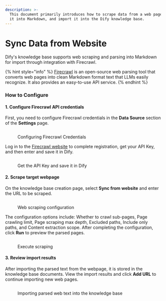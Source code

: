 ```yaml
---
description: >-
  This document primarily introduces how to scrape data from a web page, parse
  it into Markdown, and import it into the Dify knowledge base.
---
```


# Sync Data from Website

Dify's knowledge base supports web scraping and parsing into Markdown for import through integration with Firecrawl.

{% hint style="info" %}
[Firecrawl](https://www.firecrawl.dev/) is an open-source web parsing tool that converts web pages into clean Markdown format text that LLMs easily recognize. It also provides an easy-to-use API service.&#x20;
{% endhint %}

### How to Configure

#### 1. Configure Firecrawl API credentials

First, you need to configure Firecrawl credentials in the **Data Source** section of the **Settings** page.

<figure><img src="/en/.gitbook/assets/guides/knowledge-base/sync-from-website/image (6).png" alt=""><figcaption><p>Configuring Firecrawl Credentials</p></figcaption></figure>

Log in to the [Firecrawl website](https://www.firecrawl.dev/) to complete registration, get your API Key, and then enter and save it in Dify.

<figure><img src="/en/.gitbook/assets/guides/knowledge-base/sync-from-website/image (7).png" alt=""><figcaption><p>Get the API Key and save it in Dify</p></figcaption></figure>

#### 2. Scrape target webpage

On the knowledge base creation page, select **Sync from website** and enter the URL to be scraped.

<figure><img src="/en/.gitbook/assets/guides/knowledge-base/sync-from-website/image (1).png" alt=""><figcaption><p>Web scraping configuration</p></figcaption></figure>

The configuration options include: Whether to crawl sub-pages, Page crawling limit, Page scraping max depth, Excluded paths, Include only paths, and Content extraction scope. After completing the configuration, click **Run** to preview the parsed pages.

<figure><img src="/en/.gitbook/assets/guides/knowledge-base/sync-from-website/image (2).png" alt=""><figcaption><p>Execute scraping</p></figcaption></figure>

#### 3. Review import results

After importing the parsed text from the webpage, it is stored in the knowledge base documents. View the import results and click **Add URL** to continue importing new web pages.

<figure><img src="../../../jp/.gitbook/assets/image (5).png" alt=""><figcaption><p>Importing parsed web text into the knowledge base</p></figcaption></figure>

